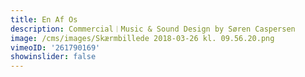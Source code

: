 ```yaml
---
title: En Af Os
description: Commercial︱Music & Sound Design by Søren Caspersen
image: /cms/images/Skærmbillede 2018-03-26 kl. 09.56.20.png
vimeoID: '261790169'
showinslider: false
---
```


